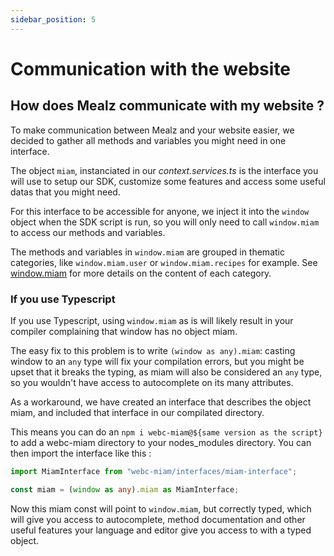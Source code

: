 ```yaml
---
sidebar_position: 5
---
```


# Communication with the website

## How does Mealz communicate with my website ?

To make communication between Mealz and your website easier, we decided to gather all methods and variables you might need in one interface.

The object `miam`, instanciated in our _context.services.ts_ is the interface you will use to setup our SDK, customize some features and access some useful datas that you might need.

For this interface to be accessible for anyone, we inject it into the `window` object when the SDK script is run, so you will only need to call `window.miam` to access our methods and variables.

The methods and variables in `window.miam` are grouped in thematic categories, like `window.miam.user` or `window.miam.recipes` for example. See [window.miam](./customization/window-miam) for more details on the content of each category.

### If you use Typescript

If you use Typescript, using `window.miam` as is will likely result in your compiler complaining that window has no object miam.

The easy fix to this problem is to write `(window as any).miam`: casting window to an `any` type will fix your compilation errors, but you might be upset that it breaks the typing, as miam will also be considered an `any` type, so you wouldn't have access to autocomplete on its many attributes.

As a workaround, we have created an interface that describes the object miam, and included that interface in our compilated directory.

This means you can do an `npm i webc-miam@${same version as the script}` to add a webc-miam directory to your nodes_modules directory. You can then import the interface like this :

```typescript
import MiamInterface from "webc-miam/interfaces/miam-interface";

const miam = (window as any).miam as MiamInterface;
```

Now this miam const will point to `window.miam`, but correctly typed, which will give you access to autocomplete, method documentation and other useful features your language and editor give you access to with a typed object.
